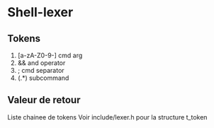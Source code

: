 # Shell-lexer

## Tokens

1. [a-zA-Z0-9-] cmd arg
2. && and operator
3. ; cmd separator
4. (.\*) subcommand

## Valeur de retour

Liste chainee de tokens
Voir include/lexer.h pour la structure t\_token
